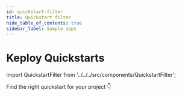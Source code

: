 ```yaml
---
id: quickstart-filter
title: Quickstart filter
hide_table_of_contents: true
sidebar_label: Sample apps
---
```


# Keploy Quickstarts

import QuickstartFilter from '../../../src/components/QuickstartFilter';

Find the right quickstart for your project 👇

<QuickstartFilter />
